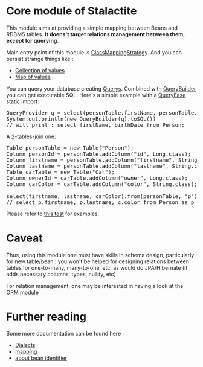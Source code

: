 # Core module of Stalactite

This module aims at providing a simple mapping between Beans and RDBMS tables.
**It doens't target relations management between them, except for querying**.

Main entry point of this module is [ClassMappingStrategy](src/main/java/org/codefilarete/stalactite/persistence/mapping/ClassMappingStrategy.java).
And you can persist strange things like :
- [Collection of values](src/main/java/org/codefilarete/stalactite/persistence/mapping/ColumnedCollectionMappingStrategy.java)
- [Map of values](src/main/java/org/codefilarete/stalactite/persistence/mapping/ColumnedMapMappingStrategy.java)

You can query your database creating [Querys](src/main/java/org/codefilarete/stalactite/query/model/Query.java).
Combined with [QueryBuilder](src/main/java/org/codefilarete/stalactite/query/builder/QueryBuilder.java) you can get executable SQL.
Here's a simple example with a [QueryEase](src/main/java/org/codefilarete/stalactite/query/model/QueryEase.java) static import:
<pre>
QueryProvider q = select(personTable.firstName, personTable.birthDate).from(personTable);
System.out.println(new QueryBuilder(q).toSQL())
// will print : select firstName, birthDate from Person; 
</pre>

A 2-tables-join one:
<pre>
Table personTable = new Table("Person");
Column<Long> personId = personTable.addColumn("id", Long.class);
Column<String> firstname = personTable.addColumn("firstname", String.class);
Column<String> lastname = personTable.addColumn("lastname", String.class);
Table carTable = new Table("Car");
Column<Long> ownerId = carTable.addColumn("owner", Long.class);
Column<String> carColor = carTable.addColumn("color", String.class);

select(firstname, lastname, carColor).from(personTable, "p").innerJoin(personId, ownerId).where(lastname, like("%jo%"));
// select p.firstname, p.lastname, c.color from Person as p inner join Car as c on p.id = c.owner where p.lastname like '%jo%'
</pre>

Please refer to [this test](src/test/java/org/codefilarete/stalactite/query/builder/QueryBuilderTest.java) for examples.

# Caveat

Thus, using this module one must have skills in schema design, particularly for new table/bean : you won't be helped for designing
 relations between tables for one-to-many, many-to-one, etc. as would do JPA/Hibernate (it adds necessary columns, types, nullity, etc)

For relation management, one may be interested in having a look at the [ORM module](../orm/README.md)

# Further reading

Some more documentation can be found here
- [Dialects](src/main/java/org/codefilarete/stalactite/persistence/sql/Dialects.md)
- [mapping](src/main/java/org/codefilarete/stalactite/persistence/mapping/mapping.md)
- [about bean identifier](src/main/java/org/codefilarete/stalactite/persistence/id/manager/Identifier%20generation%20policies.md)